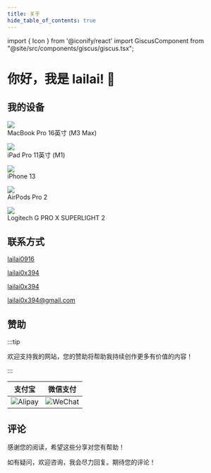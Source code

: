 ```yaml
---
title: 关于
hide_table_of_contents: true
---
```


import { Icon } from '@iconify/react'
import GiscusComponent from "@site/src/components/giscus/giscus.tsx";

<div style={{maxWidth: '65ch', margin: "auto"}}>

# 你好，我是 lailai! 👋

## 我的设备

<p style={{ display: 'flex', alignItems: 'center', gap: '0.5rem' }}>
  <div style={{ width: '24px', height: '24px', display: 'flex', justifyContent: 'center', alignItems: 'center' }}>
    <img src="/img/icon/MacBook.svg" style={{ objectFit: 'contain' }} />
  </div>
  <div>MacBook Pro 16英寸 (M3 Max)</div>
</p>

<p style={{ display: 'flex', alignItems: 'center', gap: '0.5rem' }}>
  <div style={{ width: '24px', height: '24px', display: 'flex', justifyContent: 'center', alignItems: 'center' }}>
    <img src="/img/icon/iPad.svg" style={{ objectFit: 'contain' }} />
  </div>
  <div>iPad Pro 11英寸 (M1)</div>
</p>

<p style={{ display: 'flex', alignItems: 'center', gap: '0.5rem' }}>
  <div style={{ width: '24px', height: '24px', display: 'flex', justifyContent: 'center', alignItems: 'center' }}>
    <img src="/img/icon/iPhone.svg" style={{ objectFit: 'contain' }} />
  </div>
  <div>iPhone 13</div>
</p>

<p style={{ display: 'flex', alignItems: 'center', gap: '0.5rem' }}>
  <div style={{ width: '24px', height: '24px', display: 'flex', justifyContent: 'center', alignItems: 'center' }}>
    <img src="/img/icon/AirPods.svg" style={{ objectFit: 'contain' }} />
  </div>
  <div>AirPods Pro 2</div>
</p>

<p style={{ display: 'flex', alignItems: 'center', gap: '0.5rem' }}>
  <div style={{ width: '24px', height: '24px', display: 'flex', justifyContent: 'center', alignItems: 'center' }}>
    <img src="/img/icon/Mouse.svg" style={{ objectFit: 'contain' }} />
  </div>
  <div>Logitech G PRO X SUPERLIGHT 2</div>
</p>

## 联系方式

<p style={{ display: 'flex', 'align-items': 'center', gap: '0.5rem' }}>
  <Icon icon="ri:github-line" width="20" heigth="20" />
  <a href="https://github.com/lailai0916" target="_blank">lailai0916</a>
</p>

<p style={{ display: 'flex', 'align-items': 'center', gap: '0.5rem' }}>
  <Icon icon="ri:twitter-x-line" width="20" heigth="20" />
  <a href="https://x.com/lailai0x394" target="_blank">lailai0x394</a>
</p>

<p style={{ display: 'flex', 'align-items': 'center', gap: '0.5rem' }}>
  <Icon icon="ri:telegram-line" width="20" heigth="20" />
  <a href="https://t.me/lailai0916" target="_blank">lailai0x394</a>
</p>

<p style={{ display: 'flex', 'align-items': 'center', gap: '0.5rem' }}>
  <Icon icon="ri:mail-line" width="20" heigth="20" />
  <a href="mailto:lailai0x394@gmail.com" target="_blank">lailai0x394@gmail.com</a>
</p>

## 赞助

:::tip

欢迎支持我的网站，您的赞助将帮助我持续创作更多有价值的内容！

:::

|               支付宝               |              微信支付              |
| :--------------------------------: | :--------------------------------: |
| ![Alipay](/img/QR-code/Alipay.svg) | ![WeChat](/img/QR-code/WeChat.svg) |

## 评论

感谢您的阅读，希望这些分享对您有帮助！

如有疑问，欢迎咨询，我会尽力回复。期待您的评论！

<GiscusComponent />

</div>

